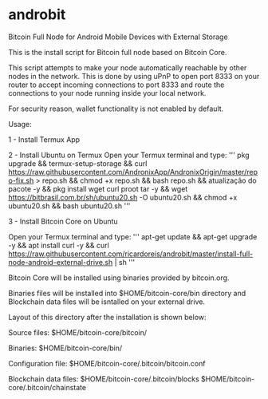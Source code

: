 # androbit

Bitcoin Full Node for Android Mobile Devices with External Storage
     
This is the install script for Bitcoin full node based on Bitcoin Core.

This script attempts to make your node automatically reachable by other nodes
in the network. This is done by using uPnP to open port 8333 on your router
to accept incoming connections to port 8333 and route the connections to your
node running inside your local network.

For security reason, wallet functionality is not enabled by default.

 Usage:
 
 1 - Install Termux App
 
 2 - Install Ubuntu on Termux
     Open your Termux terminal and type:
'''
pkg upgrade && termux-setup-storage && curl https://raw.githubusercontent.com/AndronixApp/AndronixOrigin/master/repo-fix.sh > repo.sh && chmod +x repo.sh && bash repo.sh && atualização do pacote -y && pkg install wget curl proot tar -y && wget https://bitbrasil.com.br/sh/ubuntu20.sh -O ubuntu20.sh && chmod +x ubuntu20.sh && bash ubuntu20.sh
'''
 
 3 - Install Bitcoin Core on Ubuntu
 
   Open your Termux terminal and type:
'''
apt-get update && apt-get upgrade -y && apt install curl -y && curl https://raw.githubusercontent.com/ricardoreis/androbit/master/install-full-node-android-external-drive.sh | sh
'''

Bitcoin Core will be installed using binaries provided by bitcoin.org.

Binaries files will be installed into $HOME/bitcoin-core/bin directory 
and Blockchain data files will be isntalled on your external drive.

Layout of this  directory after the installation is shown below:

Source files:
   $HOME/bitcoin-core/bitcoin/

Binaries:
   $HOME/bitcoin-core/bin/

Configuration file:
   $HOME/bitcoin-core/.bitcoin/bitcoin.conf

Blockchain data files:
   $HOME/bitcoin-core/.bitcoin/blocks
   $HOME/bitcoin-core/.bitcoin/chainstate
